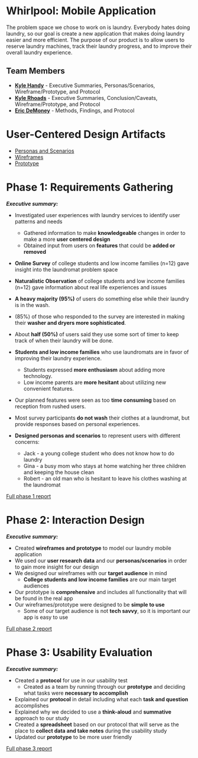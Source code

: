 # Whirlpool: Mobile Application

The problem space we chose to work on is laundry. Everybody hates doing laundry, so our goal is create a new application that makes doing laundry easier and more efficient. The purpose of our product is to allow users to reserve laundry machines, track their laundry progress, and to improve their overall laundry experience.

## Team Members

* [**Kyle Handy**](https://usabilityengineering.github.io/ux-portfolio-khandy7/) - Executive Summaries, Personas/Scenarios, Wireframe/Prototype, and Protocol
* [**Kyle Rhoads**](https://usabilityengineering.github.io/ux-portfolio-KyleRhoads45/) - Executive Summaries, Conclusion/Caveats, Wireframe/Prototype, and Protocol
* [**Eric DeMoney**](https://usabilityengineering.github.io/ux-portfolio-erdemoney/) - Methods, Findings, and Protocol

# User-Centered Design Artifacts

* [Personas and Scenarios](personas-scenarios.md)
* [Wireframes](wireframes.md)
* [Prototype](https://xd.adobe.com/view/ad1e32e7-b8b5-46a5-afdd-38d8718e8b01-f84d/?fullscreen)

# Phase 1: Requirements Gathering

**_Executive summary:_**
* Investigated user experiences with laundry services to identify user patterns and needs
     * Gathered information to make **knowledgeable** changes in order to make a more **user centered design**
     * Obtained input from users on **features** that could be **added or removed**
     
* **Online Survey** of college students and low income families (n=12) gave insight into the laundromat problem space
* **Naturalistic Observation** of college students and low income families (n=12) gave information about real life experiences and issues
* **A heavy majority (95%)** of users do something else while their laundry is in the wash.
* (85%) of those who responded to the survey are interested in making their **washer and dryers more sophisticated**.
* About **half (50%)** of users said they use some sort of timer to keep track of when their laundry will be done.
* **Students and low income families** who use laundromats are in favor of improving their laundry experience.
    * Students expressed **more enthusiasm** about adding more technology.
    * Low income parents are **more hesitant** about utilizing new convenient features. 
* Our planned features were seen as too **time consuming** based on reception from rushed users.
* Most survey participants **do not wash** their clothes at a laundromat, but provide responses based on personal experiences.
* **Designed personas and scenarios** to represent users with different concerns:
   * Jack - a young college student who does not know how to do laundry
   * Gina - a busy mom who stays at home watching her three children and keeping the house clean
   * Robert - an old man who is hesitant to leave his clothes washing at the laundromat


[Full phase 1 report](phase1/)

# Phase 2: Interaction Design

**_Executive summary:_**
* Created **wireframes and prototype** to model our laundry mobile application
* We used our **user research data** and our **personas/scenarios** in order to gain more insight for our design
* We designed our wireframes with our **target audience** in mind
    * **College students and low income families** are our main target audiences
* Our prototype is **comprehensive** and includes all functionality that will be found in the real app
* Our wireframes/prototype were designed to be **simple to use**
    * Some of our target audience is not **tech savvy**, so it is important our app is easy to use

[Full phase 2 report](phase2/)

# Phase 3: Usability Evaluation

**_Executive summary:_**
* Created a **protocol** for use in our usability test
    * Created as a team by running through our **prototype** and deciding what tasks were **necessary to accomplish**
* Explained our **protocol** in detail including what each **task and question** accomplishes
* Explained why we decided to use a **think-aloud** and **summative** approach to our study
* Created a **spreadsheet** based on our protocol that will serve as the place to **collect data and take notes** during the usability study
* Updated our **prototype** to be more user friendly

[Full phase 3 report](phase3/)
